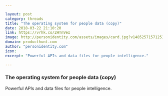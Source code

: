 ```yaml
---

layout: post
category: threads
title: "The operating system for people data (copy)"
date: 2018-03-22 21:10:20
link: https://vrhk.co/2HTnVeI
image: http://personidentity.com/assets/images/card.jpg?v14852571571251
domain: producthunt.com
author: "personidentity.com"
icon: 
excerpt: "Powerful APIs and data files for people intelligence."

---
```


### The operating system for people data (copy)

Powerful APIs and data files for people intelligence.
